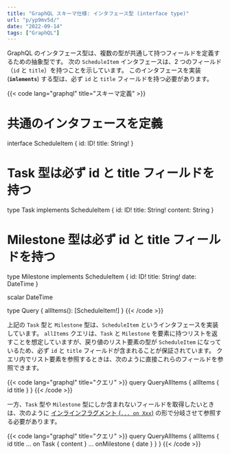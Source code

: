```yaml
---
title: "GraphQL スキーマ仕様: インタフェース型 (interface type)"
url: "p/yp9mv5d/"
date: "2022-09-14"
tags: ["GraphQL"]
---
```


GraphQL のインタフェース型は、複数の型が共通して持つフィールドを定義するための抽象型です。
次の `ScheduleItem` インタフェースは、2 つのフィールド（`id` と `title`）を持つことを示しています。
このインタフェースを実装 (__`imlements`__) する型は、必ず `id` と `title` フィールドを持つ必要があります。

{{< code lang="graphql" title="スキーマ定義" >}}
# 共通のインタフェースを定義
interface ScheduleItem {
  id: ID!
  title: String!
}

# Task 型は必ず id と title フィールドを持つ
type Task implements ScheduleItem {
  id: ID!
  title: String!
  content: String
}

# Milestone 型は必ず id と title フィールドを持つ
type Milestone implements ScheduleItem {
  id: ID!
  title: String!
  date: DateTime
}

scalar DateTime

type Query {
  allItems(): [ScheduleItem!]
}
{{< /code >}}

上記の `Task` 型と `Milestone` 型は、`ScheduleItem` というインタフェースを実装しています。
`allItems` クエリは、`Task` と `Milestone` を要素に持つリストを返すことを想定していますが、戻り値のリスト要素の型が `ScheduleItem` になっているため、必ず `id` と `title` フィールドが含まれることが保証されています。
クエリ内でリスト要素を参照するときは、次のように直接これらのフィールドを参照できます。

{{< code lang="graphql" title="クエリ" >}}
query QueryAllItems {
  allItems {
    id
    title
  }
}
{{< /code >}}

一方、`Task` 型や `Milestone` 型にしか含まれないフィールドを取得したいときは、次のように [インラインフラグメント (`... on Xxx`)](/p/wiv7it5/#inline) の形で分岐させて参照する必要があります。

{{< code lang="graphql" title="クエリ" >}}
query QueryAllItems {
  allItems {
    id
    title
    ... on Task {
      content
    }
    ... onMilestone {
      date
    }
  }
}
{{< /code >}}


